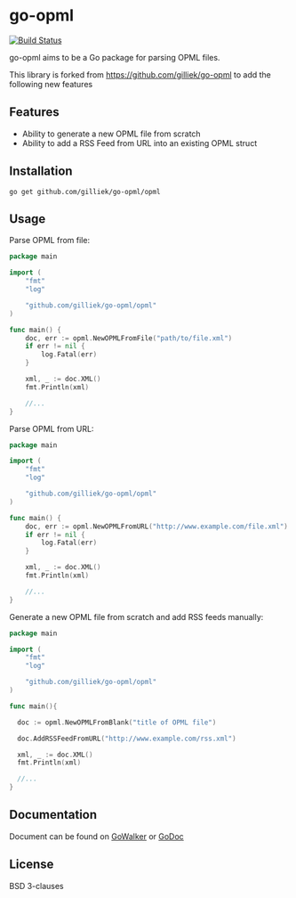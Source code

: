 # go-opml

 [![Build Status](https://travis-ci.org/gilliek/go-opml.png?branch=master)](https://travis-ci.org/gilliek/go-opml)

go-opml aims to be a Go package for parsing OPML files.

This library is forked from https://github.com/gilliek/go-opml to add the following new features

## Features
- Ability to generate a new OPML file from scratch
- Ability to add a RSS Feed from URL into an existing OPML struct

## Installation

```go get github.com/gilliek/go-opml/opml```

## Usage

Parse OPML from file:

```go
package main

import (
	"fmt"
	"log"

	"github.com/gilliek/go-opml/opml"
)

func main() {
	doc, err := opml.NewOPMLFromFile("path/to/file.xml")
	if err != nil {
		log.Fatal(err)
	}

    xml, _ := doc.XML()
	fmt.Println(xml)

    //...
}
```


Parse OPML from URL:

```go
package main

import (
	"fmt"
	"log"

	"github.com/gilliek/go-opml/opml"
)

func main() {
	doc, err := opml.NewOPMLFromURL("http://www.example.com/file.xml")
	if err != nil {
		log.Fatal(err)
	}

    xml, _ := doc.XML()
	fmt.Println(xml)

    //...
}
```

Generate a new OPML file from scratch and add RSS feeds manually:

```go
package main

import (
	"fmt"
	"log"

	"github.com/gilliek/go-opml/opml"
)

func main(){

  doc := opml.NewOPMLFromBlank("title of OPML file")

  doc.AddRSSFeedFromURL("http://www.example.com/rss.xml")

  xml, _ := doc.XML()
  fmt.Println(xml)

  //...
}
```
## Documentation

Document can be found on [GoWalker](https://gowalker.org/github.com/gilliek/go-opml/opml) 
or [GoDoc](http://godoc.org/github.com/gilliek/go-opml/opml)

## License

BSD 3-clauses
